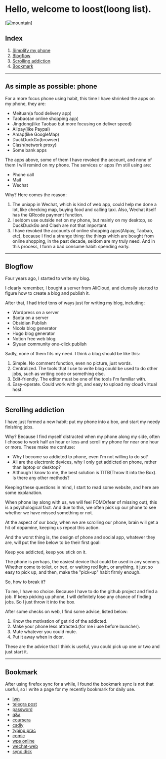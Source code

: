 # Hello, welcome to loost(loong list).

[![mountain](https://images.pling.com/img/00/00/74/46/79/2224602/01.jpg)]

## Index

1. [Simplify my phone](#as-simple-as-possible:-phone)
2. [Blogflow](#blogflow)
3. [Scrolling addiction](#scrolling-addiction)
4. [Bookmark](#bookmark)

---

## As simple as possible: phone
For a more focus phone using habit, this time I have shrinked the apps on my phone, they are:

- Meituan(a food delivery app)
- Taobao(an online shopping app)
- Jingdong(like Taobao but more focusing on deliver speed)
- Alipay(like Paypal)
- Amap(like GoogleMap)
- DuckDuckGo(browser)
- Clash(network proxy)
- Some bank apps

The apps above, some of them I have revoked the account, and none of them I will remind on my phone. The services or apps I\'m still using are:

- Phone call
- Mail
- Wechat

Why? Here comes the reason:

1. The uniapp in Wechat, which is kind of web app, could help me done a lot, like checking map, buying food and calling taxi. Also, Wechat itself has the QRcode payment function.
2. I seldom use outside net on my phone, but mainly on my desktop, so DuckDuckGo and Clash are not that important.
3. I have revoked the accounts of online shopping apps(Alipay, Taobao, etc), because I find a strange thing: the things which are bought from online shopping, in the past decade, seldom are my truly need. And in this process, I form a bad consume habit: spending early.

---

## Blogflow
Four years ago, I started to write my blog.

I clearly remember, I bought a server from AliCloud, and clumsily started to figure how to create a blog and publish it.

After that, I had tried tons of ways just for writing my blog, including:

- Wordpress on a server
- Baota on a server
- Obsidian Publish
- Nicola blog generator
- Hugo blog generator
- Notion free web blog
- Siyuan community one-click publish

Sadly, none of them fits my need. I think a blog should be like this:

1. Simple. No comment function, even no picture, just words.
2. Centralized. The tools that I use to write blog could be used to do other jobs, such as writing code or something else.
3. Edit-friendly. The editor must be one of the tools I\'m familiar with.
4. Easy-operate. Could work with git, and easy to upload my cloud virtual host.

---

## Scrolling addiction
I have just formed a new habit: put my phone into a box, and start my needy finishing jobs.

Why? Because I find myself distracted when my phone along my side, often I choose to work half an hour or less and scroll my phone for near one hour or more. These make me confuse:

- Why I become so addicted to phone, even I\'m not willing to do so?
- All are the electronic devices, why I only get addicted on phone, rather than laptop or desktop?
- Although I know to me, the best solution is TITB(Throw It into the Box). Is there any other methods?

Keeping these questions in mind, I start to read some website, and here are some explanation.

When phone lay along with us, we will feel FOMO(fear of missing out), this is a psychological fact. And due to this, we often pick up our phone to see whether we have missed something or not.

At the aspect of our body, when we are scrolling our phone, brain will get a hit of dopamine, keeping us repeat this action.

And the worst thing is, the design of phone and social app, whatever they are, will put the line below to be their first goal:

Keep you addicted, keep you stick on it.

The phone is perhaps, the easiest device that could be used in any scenery. Whether come to toilet, or bed, or waiting red light, or anything, it just so easy to pick up, and then, make the \"pick-up\" habit firmly enough.

So, how to break it?

To me, I have no choice. Because I have to do the github project and find a job. If keep picking up phone, I will definitely lose any chance of finding jobs. So I just throw it into the box.

After some checks on web, I find some advice, listed below:

1. Know the motivation of get rid of the addicted.
2. Make your phone less attracted.(for me i use before launcher).
3. Mute whatever you could mute.
4. Put it away when in door.

These are the advice that I think is useful, you could pick up one or two and just start it.

---

## Bookmark
After using firefox sync for a while, I found the bookmark sync is not that useful, so I write a page for my recently bookmark for daily use.

- [lwn](https://lwn.net/)
- [telegra post](https://telegra.ph/)
- [password](https://spectre.pw/)
- [q&a](https://stackoverflow.com/)
- [coursera](https://www.coursera.org/programs/sobma?authProvider=bancolombia)
- [csdiy](https://csdiy.wiki/)
- [typing prac](https://www.keybr.com/)
- [comic](https://xkcd.com/571/)
- [wps online](https://www.kdocs.cn/latest)
- [wechat-web](https://wx2.qq.com/?target=t)
- [sync disk](https://www.jianguoyun.com/#/sandbox/177d951/40925a4f22e6902a/%2F/)
